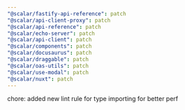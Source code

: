 ```yaml
---
"@scalar/fastify-api-reference": patch
"@scalar/api-client-proxy": patch
"@scalar/api-reference": patch
"@scalar/echo-server": patch
"@scalar/api-client": patch
"@scalar/components": patch
"@scalar/docusaurus": patch
"@scalar/draggable": patch
"@scalar/oas-utils": patch
"@scalar/use-modal": patch
"@scalar/nuxt": patch
---
```


chore: added new lint rule for type importing for better perf
